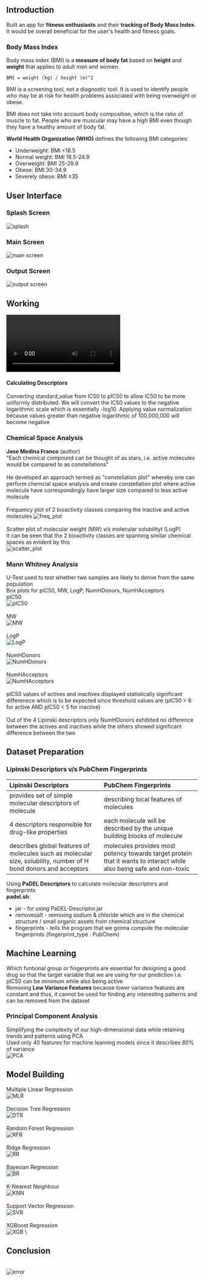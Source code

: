 ## Introduction
Built an app for **fitness enthusiasts** and their **tracking of Body Mass Index**. It would be overall beneficial for the user's health and fitness goals.

### Body Mass Index
Body mass index (BMI) is a **measure of body fat** based on **height** and **weight** that applies to adult men and women.

`BMI = weight (kg) / height (m)^2`

BMI is a screening tool, not a diagnostic tool. It is used to identify people who may be at risk for health problems associated with being overweight or obese.

BMI does not take into account body composition, which is the ratio of muscle to fat. People who are muscular may have a high BMI even though they have a healthy amount of body fat.

**World Health Organization (WHO)** defines the following BMI categories:
* Underweight: BMI <18.5
* Normal weight: BMI 18.5-24.9
* Overweight: BMI 25-29.9
* Obese: BMI 30-34.9
* Severely obese: BMI ≥35

## User Interface
### Splash Screen
![splash](https://github.com/subhashishansda4/BMI-Calculator/blob/main/work/layout_1.jpg)

### Main Screen
![main screen](https://github.com/subhashishansda4/BMI-Calculator/blob/main/work/layout_2.jpg)

### Output Screen
![output screen](https://github.com/subhashishansda4/BMI-Calculator/blob/main/work/layout_3.jpg)

## Working
![working](https://github.com/subhashishansda4/BMI-Calculator/blob/main/work/BMICalculator.mp4)

#### Calculating Descriptors
Converting standard_value from IC50 to pIC50 to allow IC50 to be more uniformly distributed. We will convert the IC50 values to the negative logarithmic scale which is essentially -log10. Applying value normalization because values greater than negative logarithmic of 100,000,000 will become negative

### Chemical Space Analysis
**Jose Medina Franco** (author) \
"Each chemical compound can be thought of as stars, i.e. active molecules would be compared to as constellations" \
\
He developed an approach termed as "constellation plot" whereby one can perform chemcial space analysis and create constellation plot where active molecule have correspondingly have larger size compared to less active molecule \
\
Frequency plot of 2 bioactivity classes comparing the inactive and active molecules
![freq_plot](https://github.com/subhashishansda4/Bio-Informatics/blob/main/assets/plots/plot_bioactivity_class.jpg) \
\
Scatter plot of molecular weight (MW) v/s molecular solubilityt (LogP) \
It can be seen that the 2 bioactivity classes are spanning similar chemical spaces as evident by this \
![scatter_plot](https://github.com/subhashishansda4/Bio-Informatics/blob/main/assets/plots/plot_MW_vs_logP.jpg)

### Mann Whitney Analysis
U-Test used to test whether two samples are likely to derive from the same population \
Box plots for pIC50, MW, LogP, NumHDonors, NumHAcceptors \
pIC50 \
![pIC50](https://github.com/subhashishansda4/Bio-Informatics/blob/main/assets/plots/plot_ic50.jpg) \
\
MW \
![MW](https://github.com/subhashishansda4/Bio-Informatics/blob/main/assets/plots/plot_MW.jpg) \
\
LogP \
![LogP](https://github.com/subhashishansda4/Bio-Informatics/blob/main/assets/plots/plot_LogP.jpg) \
\
NumHDonors \
![NumHDonors](https://github.com/subhashishansda4/Bio-Informatics/blob/main/assets/plots/plot_NumHDonors.jpg) \
\
NumHAcceptors \
![NumHAcceptors](https://github.com/subhashishansda4/Bio-Informatics/blob/main/assets/plots/NumHAcceptors.jpg) \
\
pIC50 values of actives and inactives displayed statistically significant differenece which is to be expected since threshold values are (pIC50 > 6 for active AND pIC50 < 5 for inactive) \
\
Out of the 4 Lipinski descriptors only NumHDonors exhibited no difference between the actives and inactives while the others showed significant difference between the two

## Dataset Preparation
### Lipinski Descriptors v/s PubChem Fingerprints
| Lipinski Descriptors | PubChem Fingerprints |
| :-------------------------- |:--------------------------- |
| provides set of simple molecular descriptors of molecule | describing local features of molecules |
| 4 descriptors responsible for drug-like properties | each molecule will be described by the unique building blocks of molecule |
| describes global features of molecules such as molecular size, solubility, number of H bond donors and acceptors | molecules provides most potency towards target protein that it wants to interact while also being safe and non-toxic |

Using **PaDEL Descriptors** to calculate molecular descriptors and fingerprints\
**padel.sh**:
- jar - for using PaDEL-Descriptor.jar
- removesalt - removing sodium & chloride which are in the chemical structure / small organic assets from chemical structure
- fingerprints - tells the program that we gonna compute the molecular fingerprints {fingerprint_type : PubChem}

## Machine Learning
Which funtional group or fingerprints are essential for designing a good drug so that the target variable that we are using for our prediction i.e. pIC50 can be minimum while also being active \
Removing **Low Variance Features** because lower variance features are constant and thus, it cannot be used for finding any interesting patterns and can be removed from the dataset

### Principal Component Analysis
Simplifying the complexity of our high-dimensional data while retaining trends and patterns using PCA \
Used only 40 features for machine learning models since it describes 80% of variance \
![PCA](https://github.com/subhashishansda4/Bio-Informatics/blob/main/assets/plots/PCA.jpg)

## Model Building
Multiple Linear Regression \
![MLR](https://github.com/subhashishansda4/Bio-Informatics/blob/main/assets/plots/Multiple%20Linear%20Regression.jpg) \
\
Decision Tree Regression \
![DTR](https://github.com/subhashishansda4/Bio-Informatics/blob/main/assets/plots/Decision%20Tree%20Regression.jpg) \
\
Random Forest Regression \
![RFR](https://github.com/subhashishansda4/Bio-Informatics/blob/main/assets/plots/Random%20Forest%20Regression.jpg) \
\
Ridge Regression \
![RR](https://github.com/subhashishansda4/Bio-Informatics/blob/main/assets/plots/Ridge%20Regression.jpg) \
\
Bayesian Regression \
![BR](https://github.com/subhashishansda4/Bio-Informatics/blob/main/assets/plots/Bayesian%20Regression.jpg) \
\
K-Nearest Neighbour \
![KNN](https://github.com/subhashishansda4/Bio-Informatics/blob/main/assets/plots/K-Nearest%20Neighbour.jpg) \
\
Support Vector Regression \
![SVR](https://github.com/subhashishansda4/Bio-Informatics/blob/main/assets/plots/Support%20Vector%20Regression.jpg) \
\
XGBoost Regression \
![XGB](https://github.com/subhashishansda4/Bio-Informatics/blob/main/assets/plots/XGBoost%20Regression.jpg) \

## Conclusion
\
![error](https://github.com/subhashishansda4/Bio-Informatics/blob/main/assets/plots/error_values.jpg)



    



